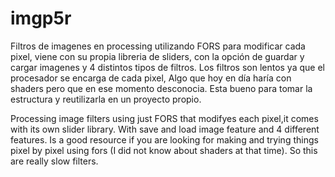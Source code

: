 # imgp5r

Filtros de imagenes en processing utilizando FORS para modificar cada pixel, viene con su propia libreria de sliders, con la opción de guardar y cargar imagenes y 4 distintos tipos de filtros. Los filtros son lentos ya que el procesador se encarga de cada pixel, Algo que hoy en día haría con shaders pero que en ese momento desconocia. Esta bueno para tomar la estructura y reutilizarla en un proyecto propio.


Processing image filters using just FORS that modifyes each pixel,it comes with its own slider library. With save and load image feature and 4 different features. 
Is a good resource if you are looking for making and trying things pixel by pixel using fors (I did not know about shaders at that time). So this are really slow filters.


